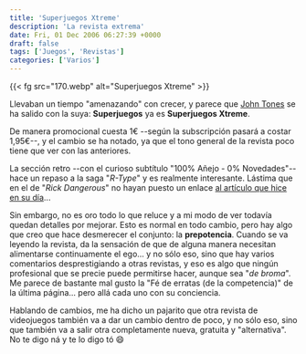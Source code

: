 ```yaml
---
title: 'Superjuegos Xtreme'
description: 'La revista extrema'
date: Fri, 01 Dec 2006 06:27:39 +0000
draft: false
tags: ['Juegos', 'Revistas']
categories: ['Varios']
---
```


{{< fg src="170.webp" alt="Superjuegos Xtreme" >}}

Llevaban un tiempo "amenazando" con crecer, y parece que [John Tones](http://www.mondo-pixel.com/) se ha salido con la suya: **Superjuegos** ya es **Superjuegos Xtreme**.

De manera promocional cuesta 1€ --según la subscripción pasará a costar 1,95€--, y el cambio se ha notado, ya que el tono general de la revista poco tiene que ver con las anteriores.

La sección retro --con el curioso subtítulo "100% Añejo - 0% Novedades"-- hace un repaso a la saga "_R-Type_" y es realmente interesante. Lástima que en el de "_Rick Dangerous_" no hayan puesto un enlace [al artículo que hice en su día](/rick-dangerous/)...

Sin embargo, no es oro todo lo que reluce y a mi modo de ver todavía quedan detalles por mejorar. Esto es normal en todo cambio, pero hay algo que creo que hace desmerecer el conjunto: la **prepotencia**. Cuando se va leyendo la revista, da la sensación de que de alguna manera necesitan alimentarse continuamente el ego... y no sólo eso, sino que hay varios comentarios desprestigiando a otras revistas, y eso es algo que ningún profesional que se precie puede permitirse hacer, aunque sea "_de broma_". Me parece de bastante mal gusto la "Fé de erratas (de la competencia)" de la última página... pero allá cada uno con su conciencia.

Hablando de cambios, me ha dicho un pajarito que otra revista de videojuegos también va a dar un cambio dentro de poco, y no sólo eso, sino que también va a salir otra completamente nueva, gratuita y "alternativa". No te digo ná y te lo digo tó :smile: